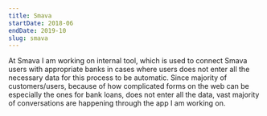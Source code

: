 ```yaml
---
title: Smava
startDate: 2018-06
endDate: 2019-10
slug: smava
---
```


At Smava I am working on internal tool, which is used to connect Smava users with appropriate banks in cases where users does not enter all the necessary data for this process to be automatic. Since majority of customers/users, because of how complicated forms on the web can be especially the ones for bank loans, does not enter all the data, vast majority of conversations are happening through the app I am working on.
